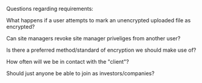 Questions regarding requirements:

What happens if a user attempts to mark an unencrypted uploaded file as encrypted?

Can site managers revoke site manager priveliges from another user?

Is there a preferred method/standard of encryption we should make use of?

How often will we be in contact with the "client"?

Should just anyone be able to join as investors/companies?
